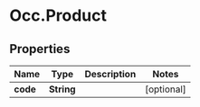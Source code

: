 # Occ.Product

## Properties
Name | Type | Description | Notes
------------ | ------------- | ------------- | -------------
**code** | **String** |  | [optional] 


